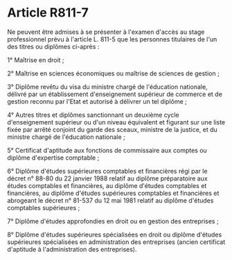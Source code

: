 # Article R811-7

Ne peuvent être admises à se présenter à l'examen d'accès au stage professionnel prévu à l'article L. 811-5 que les personnes titulaires de l'un des titres ou diplômes ci-après :

1° Maîtrise en droit ;

2° Maîtrise en sciences économiques ou maîtrise de sciences de gestion ;

3° Diplôme revêtu du visa du ministre chargé de l'éducation nationale, délivré par un établissement d'enseignement supérieur de commerce et de gestion reconnu par l'Etat et autorisé à délivrer un tel diplôme ;

4° Autres titres et diplômes sanctionnant un deuxième cycle d'enseignement supérieur ou d'un niveau équivalent et figurant sur une liste fixée par arrêté conjoint du garde des sceaux, ministre de la justice, et du ministre chargé de l'éducation nationale ;

5° Certificat d'aptitude aux fonctions de commissaire aux comptes ou diplôme d'expertise comptable ;

6° Diplôme d'études supérieures comptables et financières régi par le décret n° 88-80 du 22 janvier 1988 relatif au diplôme préparatoire aux études comptables et financières, au diplôme d'études comptables et financières, au diplôme d'études supérieures comptables et financières et abrogeant le décret n° 81-537 du 12 mai 1981 relatif au diplôme d'études comptables supérieures ;

7° Diplôme d'études approfondies en droit ou en gestion des entreprises ;

8° Diplôme d'études supérieures spécialisées en droit ou diplôme d'études supérieures spécialisées en administration des entreprises (ancien certificat d'aptitude à l'administration des entreprises).
